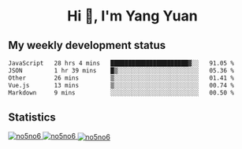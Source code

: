 <h1 align="center">Hi 👋, I'm Yang Yuan</h1>


## My weekly development status
<!--START_SECTION:waka-->

```txt
JavaScript   28 hrs 4 mins   ██████████████████████▓░░   91.05 %
JSON         1 hr 39 mins    █▒░░░░░░░░░░░░░░░░░░░░░░░   05.36 %
Other        26 mins         ▒░░░░░░░░░░░░░░░░░░░░░░░░   01.41 %
Vue.js       13 mins         ▒░░░░░░░░░░░░░░░░░░░░░░░░   00.74 %
Markdown     9 mins          ░░░░░░░░░░░░░░░░░░░░░░░░░   00.50 %
```

<!--END_SECTION:waka-->

## Statistics
<a href="https://github.com/anuraghazra/github-readme-stats">
  <img src="https://github-readme-stats.vercel.app/api/top-langs/?username=no5no6&theme=dracula" alt="no5no6">
</a>
<a href="https://github.com/anuraghazra/github-readme-stats">
  <img src="https://github-readme-stats.vercel.app/api?username=no5no6&show_icons=true&theme=dracula&line_height=40" alt="no5no6">
</a>
<a href="https://github.com/anuraghazra/github-readme-stats">
  <img align="center" src="https://github-readme-streak-stats.herokuapp.com/?user=no5no6&theme=dracula" alt="no5no6" />
</a>